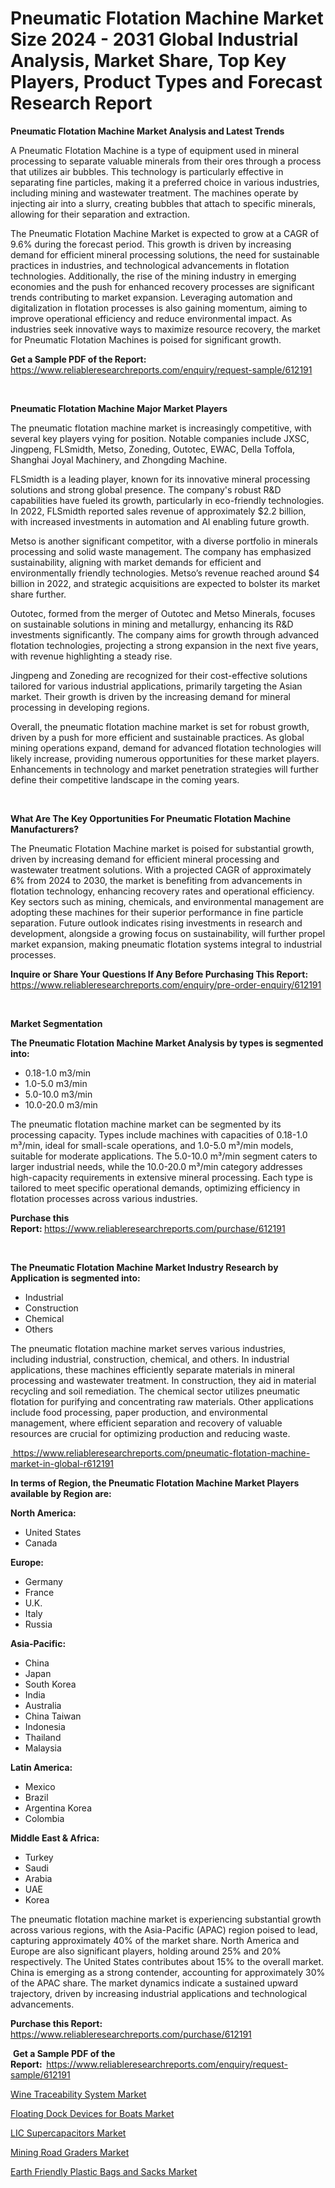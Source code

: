 <p><h1>Pneumatic Flotation Machine Market Size 2024 - 2031 Global Industrial Analysis, Market Share, Top Key Players, Product Types and Forecast Research Report</h1></p><p><strong>Pneumatic Flotation Machine Market Analysis and Latest Trends</strong></p>
<p><p>A Pneumatic Flotation Machine is a type of equipment used in mineral processing to separate valuable minerals from their ores through a process that utilizes air bubbles. This technology is particularly effective in separating fine particles, making it a preferred choice in various industries, including mining and wastewater treatment. The machines operate by injecting air into a slurry, creating bubbles that attach to specific minerals, allowing for their separation and extraction.</p><p>The Pneumatic Flotation Machine Market is expected to grow at a CAGR of 9.6% during the forecast period. This growth is driven by increasing demand for efficient mineral processing solutions, the need for sustainable practices in industries, and technological advancements in flotation technologies. Additionally, the rise of the mining industry in emerging economies and the push for enhanced recovery processes are significant trends contributing to market expansion. Leveraging automation and digitalization in flotation processes is also gaining momentum, aiming to improve operational efficiency and reduce environmental impact. As industries seek innovative ways to maximize resource recovery, the market for Pneumatic Flotation Machines is poised for significant growth.</p></p>
<p><strong>Get a Sample PDF of the Report:&nbsp;</strong> <a href="https://www.reliableresearchreports.com/enquiry/request-sample/612191?utm_campaign=24&utm_medium=2&utm_source=Github&utm_content=ia&utm_term=12102024&utm_id=pneumatic-flotation-machine">https://www.reliableresearchreports.com/enquiry/request-sample/612191</a></p>
<p>&nbsp;</p>
<p><strong>Pneumatic Flotation Machine Major Market Players</strong></p>
<p><p>The pneumatic flotation machine market is increasingly competitive, with several key players vying for position. Notable companies include JXSC, Jingpeng, FLSmidth, Metso, Zoneding, Outotec, EWAC, Della Toffola, Shanghai Joyal Machinery, and Zhongding Machine. </p><p>FLSmidth is a leading player, known for its innovative mineral processing solutions and strong global presence. The company's robust R&D capabilities have fueled its growth, particularly in eco-friendly technologies. In 2022, FLSmidth reported sales revenue of approximately $2.2 billion, with increased investments in automation and AI enabling future growth.</p><p>Metso is another significant competitor, with a diverse portfolio in minerals processing and solid waste management. The company has emphasized sustainability, aligning with market demands for efficient and environmentally friendly technologies. Metso’s revenue reached around $4 billion in 2022, and strategic acquisitions are expected to bolster its market share further.</p><p>Outotec, formed from the merger of Outotec and Metso Minerals, focuses on sustainable solutions in mining and metallurgy, enhancing its R&D investments significantly. The company aims for growth through advanced flotation technologies, projecting a strong expansion in the next five years, with revenue highlighting a steady rise.</p><p>Jingpeng and Zoneding are recognized for their cost-effective solutions tailored for various industrial applications, primarily targeting the Asian market. Their growth is driven by the increasing demand for mineral processing in developing regions.</p><p>Overall, the pneumatic flotation machine market is set for robust growth, driven by a push for more efficient and sustainable practices. As global mining operations expand, demand for advanced flotation technologies will likely increase, providing numerous opportunities for these market players. Enhancements in technology and market penetration strategies will further define their competitive landscape in the coming years.</p></p>
<p>&nbsp;</p>
<p><strong>What Are The Key Opportunities For Pneumatic Flotation Machine Manufacturers?</strong></p>
<p><p>The Pneumatic Flotation Machine market is poised for substantial growth, driven by increasing demand for efficient mineral processing and wastewater treatment solutions. With a projected CAGR of approximately 6% from 2024 to 2030, the market is benefiting from advancements in flotation technology, enhancing recovery rates and operational efficiency. Key sectors such as mining, chemicals, and environmental management are adopting these machines for their superior performance in fine particle separation. Future outlook indicates rising investments in research and development, alongside a growing focus on sustainability, will further propel market expansion, making pneumatic flotation systems integral to industrial processes.</p></p>
<p><strong>Inquire or Share Your Questions If Any Before Purchasing This Report:</strong> <a href="https://www.reliableresearchreports.com/enquiry/pre-order-enquiry/612191?utm_campaign=24&utm_medium=2&utm_source=Github&utm_content=ia&utm_term=12102024&utm_id=pneumatic-flotation-machine">https://www.reliableresearchreports.com/enquiry/pre-order-enquiry/612191</a></p>
<p>&nbsp;</p>
<p><strong>Market Segmentation</strong></p>
<p><strong>The Pneumatic Flotation Machine Market Analysis by types is segmented into:</strong></p>
<p><ul><li>0.18-1.0 m3/min</li><li>1.0-5.0 m3/min</li><li>5.0-10.0 m3/min</li><li>10.0-20.0 m3/min</li></ul></p>
<p><p>The pneumatic flotation machine market can be segmented by its processing capacity. Types include machines with capacities of 0.18-1.0 m³/min, ideal for small-scale operations, and 1.0-5.0 m³/min models, suitable for moderate applications. The 5.0-10.0 m³/min segment caters to larger industrial needs, while the 10.0-20.0 m³/min category addresses high-capacity requirements in extensive mineral processing. Each type is tailored to meet specific operational demands, optimizing efficiency in flotation processes across various industries.</p></p>
<p><strong>Purchase this Report:&nbsp;</strong><a href="https://www.reliableresearchreports.com/purchase/612191?utm_campaign=24&utm_medium=2&utm_source=Github&utm_content=ia&utm_term=12102024&utm_id=pneumatic-flotation-machine">https://www.reliableresearchreports.com/purchase/612191</a></p>
<p>&nbsp;</p>
<p><strong>The Pneumatic Flotation Machine Market Industry Research by Application is segmented into:</strong></p>
<p><ul><li>Industrial</li><li>Construction</li><li>Chemical</li><li>Others</li></ul></p>
<p><p>The pneumatic flotation machine market serves various industries, including industrial, construction, chemical, and others. In industrial applications, these machines efficiently separate materials in mineral processing and wastewater treatment. In construction, they aid in material recycling and soil remediation. The chemical sector utilizes pneumatic flotation for purifying and concentrating raw materials. Other applications include food processing, paper production, and environmental management, where efficient separation and recovery of valuable resources are crucial for optimizing production and reducing waste.</p></p>
<p><a href="https://www.reliableresearchreports.com/pneumatic-flotation-machine-market-in-global-r612191?utm_campaign=24&utm_medium=2&utm_source=Github&utm_content=ia&utm_term=12102024&utm_id=pneumatic-flotation-machine">&nbsp;https://www.reliableresearchreports.com/pneumatic-flotation-machine-market-in-global-r612191</a></p>
<p><strong>In terms of Region, the Pneumatic Flotation Machine Market Players available by Region are:</strong></p>
<p>
    <p> <strong> North America: </strong>
        <ul>
            <li>United States</li>
            <li>Canada</li>
        </ul>
        </p> 
    <p> <strong> Europe: </strong>
        <ul>
            <li>Germany</li>
            <li>France</li>
            <li>U.K.</li>
            <li>Italy</li>
            <li>Russia</li>
        </ul>
        </p> 
    <p> <strong> Asia-Pacific: </strong>
        <ul>
            <li>China</li>
            <li>Japan</li>
            <li>South Korea</li>
            <li>India</li>
            <li>Australia</li>
            <li>China Taiwan</li>
            <li>Indonesia</li>
            <li>Thailand</li>
            <li>Malaysia</li>
        </ul>
        </p> 
    <p> <strong> Latin America: </strong>
        <ul>
            <li>Mexico</li>
            <li>Brazil</li>
            <li>Argentina Korea</li>
            <li>Colombia</li>
        </ul>
        </p> 
    <p> <strong> Middle East & Africa: </strong>
        <ul>
            <li>Turkey</li>
            <li>Saudi</li>
            <li>Arabia</li>
            <li>UAE</li>
            <li>Korea</li>
        </ul>
    </p>
    </p>
<p><p>The pneumatic flotation machine market is experiencing substantial growth across various regions, with the Asia-Pacific (APAC) region poised to lead, capturing approximately 40% of the market share. North America and Europe are also significant players, holding around 25% and 20% respectively. The United States contributes about 15% to the overall market. China is emerging as a strong contender, accounting for approximately 30% of the APAC share. The market dynamics indicate a sustained upward trajectory, driven by increasing industrial applications and technological advancements.</p></p>
<p><strong>Purchase this Report: </strong><a href="https://www.reliableresearchreports.com/purchase/612191?utm_campaign=24&utm_medium=2&utm_source=Github&utm_content=ia&utm_term=12102024&utm_id=pneumatic-flotation-machine">https://www.reliableresearchreports.com/purchase/612191</a></p>
<p>&nbsp;<strong>Get a Sample PDF of the Report:&nbsp;&nbsp;</strong><a href="https://www.reliableresearchreports.com/enquiry/request-sample/612191?utm_campaign=24&utm_medium=2&utm_source=Github&utm_content=ia&utm_term=12102024&utm_id=pneumatic-flotation-machine">https://www.reliableresearchreports.com/enquiry/request-sample/612191</a></p>
<p><strong></strong></p>
<p><p><a href="https://github.com/twableoafc/Market-Research-Report-List-1/blob/main/wine-traceability-system-market.md?utm_campaign=24&utm_medium=2&utm_source=Github&utm_content=ia&utm_term=12102024&utm_id=pneumatic-flotation-machine">Wine Traceability System Market</a></p><p><a href="https://github.com/keitelmoprotinu/Market-Research-Report-List-1/blob/main/floating-dock-devices-for-boats-market.md?utm_campaign=24&utm_medium=2&utm_source=Github&utm_content=ia&utm_term=12102024&utm_id=pneumatic-flotation-machine">Floating Dock Devices for Boats Market</a></p><p><a href="https://www.linkedin.com/pulse/market-insights-global-lic-supercapacitors-forecast-innovation-0igte?utm_campaign=24&utm_medium=2&utm_source=Github&utm_content=ia&utm_term=12102024&utm_id=pneumatic-flotation-machine">LIC Supercapacitors Market</a></p><p><a href="https://www.linkedin.com/pulse/global-mining-road-graders-market-product-type-application-region-qc28c?utm_campaign=24&utm_medium=2&utm_source=Github&utm_content=ia&utm_term=12102024&utm_id=pneumatic-flotation-machine">Mining Road Graders Market</a></p><p><a href="https://www.linkedin.com/pulse/comprehensive-earth-friendly-plastic-bags-sacks-market-oizoc?utm_campaign=24&utm_medium=2&utm_source=Github&utm_content=ia&utm_term=12102024&utm_id=pneumatic-flotation-machine">Earth Friendly Plastic Bags and Sacks Market</a></p></p>